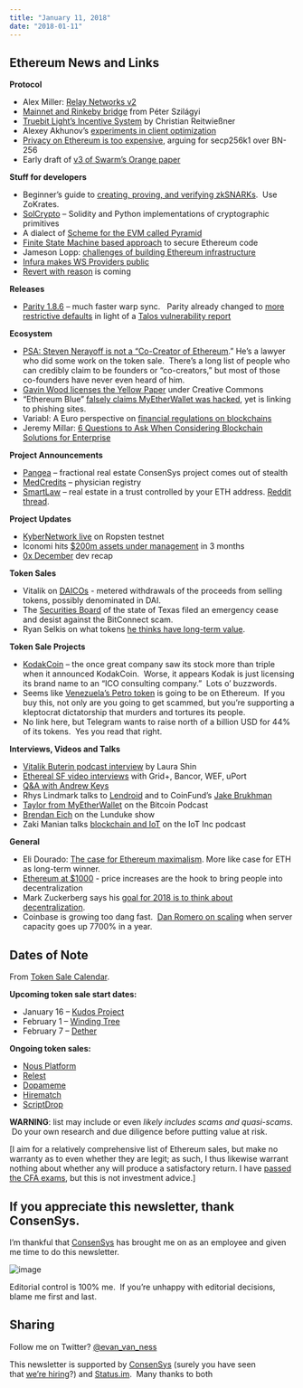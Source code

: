 ```yaml
---
title: "January 11, 2018"
date: "2018-01-11"
---
```


## Ethereum News and Links  

**Protocol**

- Alex Miller: [Relay Networks v2](https://t.umblr.com/redirect?z=https%3A%2F%2Fblog.gridplus.io%2Fefficiently-bridging-evm-blockchains-8421504e9ced&t=YTFhN2UyM2YxN2M4MDEyYjk3MWVkMzA3MDc1NDBmNjA4MjZhODJiMix3RFlKbkxmdA%3D%3D&b=t%3AQ8svKXOQOFn4j1wJ-IeWRA&p=https%3A%2F%2Fwww.weekinethereum.com%2Fpost%2F169577991108%2Fjanuary-11-2018&m=0)
- [Mainnet and Rinkeby bridge](https://t.umblr.com/redirect?z=https%3A%2F%2Fgist.github.com%2Fkaralabe%2Fcad11a9905bc7d4cd9eda8049b61856d&t=Mzc2YWIwNjM5YzdhZTQ5NmY3ZTQ4NDhiOWZkOTA2MWQ5MGEwYTMyNyx3RFlKbkxmdA%3D%3D&b=t%3AQ8svKXOQOFn4j1wJ-IeWRA&p=https%3A%2F%2Fwww.weekinethereum.com%2Fpost%2F169577991108%2Fjanuary-11-2018&m=0) from Péter Szilágyi
- [Truebit Light’s Incentive System](https://t.umblr.com/redirect?z=http%3A%2F%2Fchriseth.github.io%2Fnotes%2Farticles%2Ftruebit_incentive%2Ftruebit_light_incentives.pdf&t=MDZlM2IyNmZiNjc1NjYwZTA3NTQwOGU2N2Y5N2ExOWQyYjRjNmRiMix3RFlKbkxmdA%3D%3D&b=t%3AQ8svKXOQOFn4j1wJ-IeWRA&p=https%3A%2F%2Fwww.weekinethereum.com%2Fpost%2F169577991108%2Fjanuary-11-2018&m=0) by Christian Reitwießner
- Alexey Akhunov’s [experiments in client optimization](https://t.umblr.com/redirect?z=https%3A%2F%2Fmedium.com%2F%40akhounov%2Froadmap-for-turbo-geth-31cbfb1e72b7&t=ZDdkOWFkNDk1N2FkNmVhMjA5MjgxNzM3MGVmZGQ0YTBkYjA3NjdkMyx3RFlKbkxmdA%3D%3D&b=t%3AQ8svKXOQOFn4j1wJ-IeWRA&p=https%3A%2F%2Fwww.weekinethereum.com%2Fpost%2F169577991108%2Fjanuary-11-2018&m=0)
- [Privacy on Ethereum is too expensive](https://t.umblr.com/redirect?z=https%3A%2F%2Fmedium.com%2F%40clearmatics%2Fprivacy-on-ethereum-is-too-expensive-fb8b9e1815b2&t=OGQ5NDE5MmJhZjUxNzQ4NjMzYTViYjA2MDQwZjY2MzljNzJhNTRjNyx3RFlKbkxmdA%3D%3D&b=t%3AQ8svKXOQOFn4j1wJ-IeWRA&p=https%3A%2F%2Fwww.weekinethereum.com%2Fpost%2F169577991108%2Fjanuary-11-2018&m=0), arguing for secp256k1 over BN-256
- Early draft of [v3 of Swarm’s Orange paper](https://t.umblr.com/redirect?z=https%3A%2F%2Fwww.dropbox.com%2Fs%2F7r3jasjho35ojc7%2Fsw3paper.pdf&t=OTI2NGFkYzlmODgwNzc0ZjZmYzkxMzcyZDEyYzI0MmVlYTI0MGMzMyx3RFlKbkxmdA%3D%3D&b=t%3AQ8svKXOQOFn4j1wJ-IeWRA&p=https%3A%2F%2Fwww.weekinethereum.com%2Fpost%2F169577991108%2Fjanuary-11-2018&m=0)

  
**Stuff for developers**

- Beginner’s guide to [creating, proving, and verifying zkSNARKs](https://t.umblr.com/redirect?z=https%3A%2F%2Fgithub.com%2Fjstoxrocky%2Fzksnarks_example&t=ZTljN2UwMzM5MDhmZGYxMjM1ZTgwMWExM2IxMzY1ZWI1MzhkM2Y0Mix3RFlKbkxmdA%3D%3D&b=t%3AQ8svKXOQOFn4j1wJ-IeWRA&p=https%3A%2F%2Fwww.weekinethereum.com%2Fpost%2F169577991108%2Fjanuary-11-2018&m=0).  Use ZoKrates.
- [SolCrypto](https://t.umblr.com/redirect?z=https%3A%2F%2Fgithub.com%2FHarryR%2Fsolcrypto%2F&t=YmU2OGZkYWM2YjI1MGIxMDdkZGQxN2NhYmZlYWYwMjIyOGNlOWEzZCx3RFlKbkxmdA%3D%3D&b=t%3AQ8svKXOQOFn4j1wJ-IeWRA&p=https%3A%2F%2Fwww.weekinethereum.com%2Fpost%2F169577991108%2Fjanuary-11-2018&m=0) – Solidity and Python implementations of cryptographic primitives
- A dialect of [Scheme for the EVM called Pyramid](https://t.umblr.com/redirect?z=https%3A%2F%2Fgithub.com%2FMichaelBurge%2Fpyramid-scheme%2Fblob%2Fmaster%2Fbasilisk%2Fbasilisk.pmd&t=NzhjMzc4MzQwODZiYjVkM2VjZjdiN2Y3Mzc0MWQwZjBkMDlkMGM3YSx3RFlKbkxmdA%3D%3D&b=t%3AQ8svKXOQOFn4j1wJ-IeWRA&p=https%3A%2F%2Fwww.weekinethereum.com%2Fpost%2F169577991108%2Fjanuary-11-2018&m=0)
- [Finite State Machine based approach](https://t.umblr.com/redirect?z=http%3A%2F%2Famavridou.com%2Fpapers%2Fmavridou2018SC.pdf&t=MGNmMzIzM2ZkY2MzNDJjYmNlMjQ5ZDljMjc0ODIyMWRkY2U0N2Q2ZCx3RFlKbkxmdA%3D%3D&b=t%3AQ8svKXOQOFn4j1wJ-IeWRA&p=https%3A%2F%2Fwww.weekinethereum.com%2Fpost%2F169577991108%2Fjanuary-11-2018&m=0) to secure Ethereum code
- Jameson Lopp: [challenges of building Ethereum infrastructure](https://t.umblr.com/redirect?z=https%3A%2F%2Fmedium.com%2F%40lopp%2Fthe-challenges-of-building-ethereum-infrastructure-87e443e47a4b&t=YjI4MjBiZGVjOGMwNmZiYmQyMTc1Yzg1ZWVmOWZmZmU4ZDhmNDlhYix3RFlKbkxmdA%3D%3D&b=t%3AQ8svKXOQOFn4j1wJ-IeWRA&p=https%3A%2F%2Fwww.weekinethereum.com%2Fpost%2F169577991108%2Fjanuary-11-2018&m=0)
- [Infura makes WS Providers public](https://t.umblr.com/redirect?z=https%3A%2F%2Fgithub.com%2FINFURA%2Finfura%2Fissues%2F29%23issuecomment-356366477&t=ZjNjYTcwZDY5NWJjMzFiYzZkZjVjNTMxMzQ3ZWFkNzhiYzBmMmYyZSx3RFlKbkxmdA%3D%3D&b=t%3AQ8svKXOQOFn4j1wJ-IeWRA&p=https%3A%2F%2Fwww.weekinethereum.com%2Fpost%2F169577991108%2Fjanuary-11-2018&m=0)
- [Revert with reason](https://t.umblr.com/redirect?z=https%3A%2F%2Fgithub.com%2Fethereum%2Fsolidity%2Fpull%2F3364&t=YTBkMjFhNmY3N2ZkYTE2ZWFlOTQxZjE0OGZjNTVlOWQyYTQwNjMzOSx3RFlKbkxmdA%3D%3D&b=t%3AQ8svKXOQOFn4j1wJ-IeWRA&p=https%3A%2F%2Fwww.weekinethereum.com%2Fpost%2F169577991108%2Fjanuary-11-2018&m=0) is coming

**Releases**

- [Parity 1.8.6](https://t.umblr.com/redirect?z=https%3A%2F%2Fgithub.com%2Fparitytech%2Fparity%2Freleases%2Ftag%2Fv1.8.6&t=MjYzNmViNzcxYmRhMWVlMmNmZWRlYjQ5NmRmNzNkYzVmY2NhYTI2MCx3RFlKbkxmdA%3D%3D&b=t%3AQ8svKXOQOFn4j1wJ-IeWRA&p=https%3A%2F%2Fwww.weekinethereum.com%2Fpost%2F169577991108%2Fjanuary-11-2018&m=0) – much faster warp sync.   Parity already changed to [more restrictive defaults](https://twitter.com/ParityTech/status/950808387553546242) in light of a [Talos vulnerability report](https://t.umblr.com/redirect?z=https%3A%2F%2Fblogs.cisco.com%2Fsecurity%2Ftalos%2Fvulnerability-spotlight-multiple-vulnerabilities-in-the-cpp-and-parity-ethereum-client&t=YWY3NDIyZjFkYzU2MjUwZDM4MWJjOTU0ODg5YmM3ZTgxOGNkOTBjZSx3RFlKbkxmdA%3D%3D&b=t%3AQ8svKXOQOFn4j1wJ-IeWRA&p=https%3A%2F%2Fwww.weekinethereum.com%2Fpost%2F169577991108%2Fjanuary-11-2018&m=0)

**Ecosystem**

- [PSA: Steven Nerayoff is not a “Co-Creator of Ethereum](https://t.umblr.com/redirect?z=https%3A%2F%2Fwww.reddit.com%2Fr%2Fethtrader%2Fcomments%2F7p5o3a%2Fpsa_steven_nerayoff_is_not_a_cocreator_of%2F&t=NTQ1OTMyYzQ5ZmQ0MWEzM2ZkMDQ1YTk3NGNjYjA3YWNmYTc3ODk1YSx3RFlKbkxmdA%3D%3D&b=t%3AQ8svKXOQOFn4j1wJ-IeWRA&p=https%3A%2F%2Fwww.weekinethereum.com%2Fpost%2F169577991108%2Fjanuary-11-2018&m=0).” He’s a lawyer who did some work on the token sale.  There’s a long list of people who can credibly claim to be founders or “co-creators,” but most of those co-founders have never even heard of him.
- [Gavin Wood licenses the Yellow Paper](https://twitter.com/gavofyork/status/949662885222998018) under Creative Commons
- “Ethereum Blue” [falsely claims MyEtherWallet was hacked](https://t.umblr.com/redirect?z=https%3A%2F%2Fwww.reddit.com%2Fr%2Fethereum%2Fcomments%2F7p6c8v%2Fis_mew_website_being_hacked%2F&t=NmQ4YWI5ZTdiMTQwMzUzYmNmODAzOGY4NzQ1MDdiYjM5MjZjNGVkOSx3RFlKbkxmdA%3D%3D&b=t%3AQ8svKXOQOFn4j1wJ-IeWRA&p=https%3A%2F%2Fwww.weekinethereum.com%2Fpost%2F169577991108%2Fjanuary-11-2018&m=0), yet is linking to phishing sites.
- Variabl: A Euro perspective on [financial regulations on blockchains](https://t.umblr.com/redirect?z=https%3A%2F%2Fblog.variabl.io%2Fhow-to-deal-with-financial-regulations-in-the-new-generation-of-blockchain-markets-47782dcc744e&t=YzJiYWI1YjIxN2QxODNhMjI1NWZmNTA5YjIzOGZjZjk5MmI4NGIyNCx3RFlKbkxmdA%3D%3D&b=t%3AQ8svKXOQOFn4j1wJ-IeWRA&p=https%3A%2F%2Fwww.weekinethereum.com%2Fpost%2F169577991108%2Fjanuary-11-2018&m=0)
- Jeremy Millar: [6 Questions to Ask When Considering Blockchain Solutions for Enterprise](https://t.umblr.com/redirect?z=https%3A%2F%2Fmedia.consensys.net%2F6-questions-to-ask-when-considering-blockchain-solutions-for-enterprise-10616a0c63c4&t=N2IyNzNhZjNiZjJhMzEzY2E2MWM3ZDYyYTFiMTBiZTM5N2I3Mzg3Zix3RFlKbkxmdA%3D%3D&b=t%3AQ8svKXOQOFn4j1wJ-IeWRA&p=https%3A%2F%2Fwww.weekinethereum.com%2Fpost%2F169577991108%2Fjanuary-11-2018&m=0)

  
**Project Announcements**

- [Pangea](https://t.umblr.com/redirect?z=https%3A%2F%2Fmedium.com%2F%40pangeaGO%2Fstop-selling-your-upside-how-blockchain-can-unlock-value-in-real-estate-through-fractional-b492400b47a&t=OTNkYzljM2M5YTVkNzBkMjNmNTRmZmRlYzc1Y2UxNTA1Njc5OWI2Nyx3RFlKbkxmdA%3D%3D&b=t%3AQ8svKXOQOFn4j1wJ-IeWRA&p=https%3A%2F%2Fwww.weekinethereum.com%2Fpost%2F169577991108%2Fjanuary-11-2018&m=0) – fractional real estate ConsenSys project comes out of stealth
- [MedCredits](https://t.umblr.com/redirect?z=https%3A%2F%2Fmedium.com%2Fmedcredits%2Fthe-first-decentralized-registry-of-physicians-ca88a7d5f252&t=MDUyNDVjYTNmNGQ0NGRmYTQ3MWRjZDJkZGFmOTJjNGRkMWEwYmRkNSx3RFlKbkxmdA%3D%3D&b=t%3AQ8svKXOQOFn4j1wJ-IeWRA&p=https%3A%2F%2Fwww.weekinethereum.com%2Fpost%2F169577991108%2Fjanuary-11-2018&m=0) – physician registry
- [SmartLaw](https://t.umblr.com/redirect?z=https%3A%2F%2Fsmartlaw.io%2F&t=MjYzOGM3NjE0YTFkN2M4ZjZmZjEyZDRhZTY1ZDlhOWZmNWI2N2JhOSx3RFlKbkxmdA%3D%3D&b=t%3AQ8svKXOQOFn4j1wJ-IeWRA&p=https%3A%2F%2Fwww.weekinethereum.com%2Fpost%2F169577991108%2Fjanuary-11-2018&m=0) – real estate in a trust controlled by your ETH address. [Reddit thread](https://t.umblr.com/redirect?z=https%3A%2F%2Fwww.reddit.com%2Fr%2Fethereum%2Fcomments%2F7p155y%2Fi_just_warranty_deeded_my_house_into_an_ethereum%2F&t=YTZhMTcwODU2MjE2NDMyMmExOWE4ZWNmZjZlNmE2N2M4OTI3OGY5ZCx3RFlKbkxmdA%3D%3D&b=t%3AQ8svKXOQOFn4j1wJ-IeWRA&p=https%3A%2F%2Fwww.weekinethereum.com%2Fpost%2F169577991108%2Fjanuary-11-2018&m=0).

**Project Updates**

- [KyberNetwork live](https://t.umblr.com/redirect?z=https%3A%2F%2Fblog.kyber.network%2Fkybernetwork-s-ropsten-testnet-release-and-tutorial-3129928660d7&t=YWU3MTY5OWE0YzlmOWRlMmMwNDcxMGRjMDk4Njc1ZjZlODRlZjRjMix3RFlKbkxmdA%3D%3D&b=t%3AQ8svKXOQOFn4j1wJ-IeWRA&p=https%3A%2F%2Fwww.weekinethereum.com%2Fpost%2F169577991108%2Fjanuary-11-2018&m=0) on Ropsten testnet
- Iconomi hits [$200m assets under management](https://t.umblr.com/redirect?z=https%3A%2F%2Fmedium.com%2Ficonominet%2Fdaa-quarterly-overview-three-months-of-daa-performance-4b9fdb6c0cb2&t=ODY0NWY3OGE1MzE4YmQ2OTE2ZmYyNzgxYmNjNjQ1NjU3NGY2MzgxMSx3RFlKbkxmdA%3D%3D&b=t%3AQ8svKXOQOFn4j1wJ-IeWRA&p=https%3A%2F%2Fwww.weekinethereum.com%2Fpost%2F169577991108%2Fjanuary-11-2018&m=0) in 3 months
- [0x December](https://t.umblr.com/redirect?z=https%3A%2F%2Fblog.0xproject.com%2Fdevelopment-update-4-december-2017-f1873f5685c7&t=MTMzNzMyZTZiMDAzZDc5MWI2NmMzZDkzZGI1MTY2Y2Y3ZmMwOTkwMix3RFlKbkxmdA%3D%3D&b=t%3AQ8svKXOQOFn4j1wJ-IeWRA&p=https%3A%2F%2Fwww.weekinethereum.com%2Fpost%2F169577991108%2Fjanuary-11-2018&m=0) dev recap

**Token Sales**

- Vitalik on [DAICOs](https://t.umblr.com/redirect?z=https%3A%2F%2Fethresear.ch%2Ft%2Fexplanation-of-daicos%2F465&t=NDhhYWU5NzQ3ODJkZmM2ZjkwMWMyMTUwOTZkNjFkYmFjNDBiZDk0Yix3RFlKbkxmdA%3D%3D&b=t%3AQ8svKXOQOFn4j1wJ-IeWRA&p=https%3A%2F%2Fwww.weekinethereum.com%2Fpost%2F169577991108%2Fjanuary-11-2018&m=0) - metered withdrawals of the proceeds from selling tokens, possibly denominated in DAI.
- The [Securities Board](https://t.umblr.com/redirect?z=https%3A%2F%2Fwww.ssb.texas.gov%2Fnews-publications%2F4-billion-crypto-promoter-ordered-halt-fraudulent-sales&t=NzQ0OGE4OGUyYjg4MGUwZWJkM2E0MTA0MDhhMjQyMzI2MmJjNWEzNSx3RFlKbkxmdA%3D%3D&b=t%3AQ8svKXOQOFn4j1wJ-IeWRA&p=https%3A%2F%2Fwww.weekinethereum.com%2Fpost%2F169577991108%2Fjanuary-11-2018&m=0) of the state of Texas filed an emergency cease and desist against the BitConnect scam.
- Ryan Selkis on what tokens [he thinks have long-term value](https://t.umblr.com/redirect?z=https%3A%2F%2Fmedium.com%2F%40twobitidiot%2Fskin-in-the-game-coins-da0afdfdc650&t=NDZhYzM1ZmQ3MzUyNWRjNzA4NzRiODYzNWNiNTRhMmY3ZGEzMTViZSx3RFlKbkxmdA%3D%3D&b=t%3AQ8svKXOQOFn4j1wJ-IeWRA&p=https%3A%2F%2Fwww.weekinethereum.com%2Fpost%2F169577991108%2Fjanuary-11-2018&m=0).

**Token Sale Projects**

- [KodakCoin](https://t.umblr.com/redirect?z=https%3A%2F%2Fkodakcoin.com&t=M2NmNThkZDZmY2IzYWQzMjczMmFlMmYwNjMwNzFiYTU1YmY2M2Y0NCx3RFlKbkxmdA%3D%3D&b=t%3AQ8svKXOQOFn4j1wJ-IeWRA&p=https%3A%2F%2Fwww.weekinethereum.com%2Fpost%2F169577991108%2Fjanuary-11-2018&m=0) – the once great company saw its stock more than triple when it announced KodakCoin.  Worse, it appears Kodak is just licensing its brand name to an “ICO consulting company.”  Lots o’ buzzwords.
- Seems like [Venezuela’s Petro token](https://t.umblr.com/redirect?z=https%3A%2F%2Fwww.reddit.com%2Fr%2Fethereum%2Fcomments%2F7okgo7%2Fthe_venezuelan_petro_is_going_to_be_an_erc20_coin%2F&t=NGQ0MDhjYzRmZGEyYTI3M2E1OTRhZGViODJkNDliNGJjN2JjOWFjMSx3RFlKbkxmdA%3D%3D&b=t%3AQ8svKXOQOFn4j1wJ-IeWRA&p=https%3A%2F%2Fwww.weekinethereum.com%2Fpost%2F169577991108%2Fjanuary-11-2018&m=0) is going to be on Ethereum.  If you buy this, not only are you going to get scammed, but you’re supporting a kleptocrat dictatorship that murders and tortures its people.
- No link here, but Telegram wants to raise north of a billion USD for 44% of its tokens.  Yes you read that right.

**Interviews, Videos and Talks**

- [Vitalik Buterin podcast interview](https://t.umblr.com/redirect?z=http%3A%2F%2Funchainedpodcast.co%2Fvitalik-buterin-creator-of-ethereum-on-the-big-guy-vs-the-little-guy&t=MWU1MGJkOGZkYTIyMGNjYTI1N2NlYzE4ZDE0Nzc5MTdmNTI5MDBhZix3RFlKbkxmdA%3D%3D&b=t%3AQ8svKXOQOFn4j1wJ-IeWRA&p=https%3A%2F%2Fwww.weekinethereum.com%2Fpost%2F169577991108%2Fjanuary-11-2018&m=0) by Laura Shin
- [Ethereal SF video interviews](https://t.umblr.com/redirect?z=https%3A%2F%2Fmedia.consensys.net%2Fethereal-interview-series-in-depth-with-uport-grid-and-bancor-1d74112aea08&t=MDE4YjI0MzdlY2ExMDA1MGMxOWU3MDFlMWEyNTEzNGY4MGZmMGYzMyx3RFlKbkxmdA%3D%3D&b=t%3AQ8svKXOQOFn4j1wJ-IeWRA&p=https%3A%2F%2Fwww.weekinethereum.com%2Fpost%2F169577991108%2Fjanuary-11-2018&m=0) with Grid+, Bancor, WEF, uPort
- [Q&A with Andrew Keys](https://t.umblr.com/redirect?z=https%3A%2F%2Fmedia.consensys.net%2Fandrew-keys-ethereum-has-30-times-more-devs-than-the-next-blockchain-community-27980a5ddc09&t=YWFiNmVjYTAzNmJiOGIyZDU2MjU2NjU2MzI4NmI1N2E1MTQ0ZDhjMSx3RFlKbkxmdA%3D%3D&b=t%3AQ8svKXOQOFn4j1wJ-IeWRA&p=https%3A%2F%2Fwww.weekinethereum.com%2Fpost%2F169577991108%2Fjanuary-11-2018&m=0)
- Rhys Lindmark talks to [Lendroid](https://t.umblr.com/redirect?z=https%3A%2F%2Fmedium.com%2F%40RhysLindmark%2F27-vignesh-sundaresan-lendroid-margin-trading-on-0x-and-basic-income-as-a-cryptopledge-409aeb5dfce4&t=YzIwMTIwNjc2NzQ0OGQ2ODc1MzFjOWQzNTY0ZDE0YjcyZmI0OTI3NCx3RFlKbkxmdA%3D%3D&b=t%3AQ8svKXOQOFn4j1wJ-IeWRA&p=https%3A%2F%2Fwww.weekinethereum.com%2Fpost%2F169577991108%2Fjanuary-11-2018&m=0) and to CoinFund’s [Jake Brukhman](https://t.umblr.com/redirect?z=https%3A%2F%2Fmedium.com%2F%40RhysLindmark%2F30-jake-brukhman-coinfund-fat-protocols-cryptokitties-and-governance-as-social-choice-theory-7fc6478f6a7a&t=Y2U1MmU4M2NkYjZiMTg2MjljNzMyNjY2ZGQyMzEyMDdkYWQyMDA0MSx3RFlKbkxmdA%3D%3D&b=t%3AQ8svKXOQOFn4j1wJ-IeWRA&p=https%3A%2F%2Fwww.weekinethereum.com%2Fpost%2F169577991108%2Fjanuary-11-2018&m=0)
- [Taylor from MyEtherWallet](https://t.umblr.com/redirect?z=https%3A%2F%2Fthebitcoinpodcast.com%2Fepisode-177%2F&t=Mzk2M2NmMTVlMWRkZDhlMzMxYWUyMDI5M2Y2YzQ4ZTdlMzJjYjNkZSx3RFlKbkxmdA%3D%3D&b=t%3AQ8svKXOQOFn4j1wJ-IeWRA&p=https%3A%2F%2Fwww.weekinethereum.com%2Fpost%2F169577991108%2Fjanuary-11-2018&m=0) on the Bitcoin Podcast
- [Brendan Eich](https://t.umblr.com/redirect?z=https%3A%2F%2Fwww.youtube.com%2Fwatch%3Fv%3DZgdANNc6sLI&t=MDM5MTU0ODU5YWM3MTI4MDNjY2I2NmM3MzAwNzMzZjBlYTA3M2I1ZCx3RFlKbkxmdA%3D%3D&b=t%3AQ8svKXOQOFn4j1wJ-IeWRA&p=https%3A%2F%2Fwww.weekinethereum.com%2Fpost%2F169577991108%2Fjanuary-11-2018&m=0) on the Lunduke show
- Zaki Manian talks [blockchain and IoT](https://t.umblr.com/redirect?z=http%3A%2F%2Fwww.iot-inc.com%2Ftrusted-iot-alliance-standardizing-blockchain-for-iot-podcast%2F&t=ZGRiNzBjYzRiODk1NGMxZjVjYjU1ZmRmMjJhOGFjYzQ1YjlhYzE1MCx3RFlKbkxmdA%3D%3D&b=t%3AQ8svKXOQOFn4j1wJ-IeWRA&p=https%3A%2F%2Fwww.weekinethereum.com%2Fpost%2F169577991108%2Fjanuary-11-2018&m=0) on the IoT Inc podcast

**General**

- Eli Dourado: [The case for Ethereum maximalism](https://t.umblr.com/redirect?z=https%3A%2F%2Fblog.elidourado.com%2Fthe-case-for-ethereum-maximalism-e6ec5dc7f7b2&t=MzEzMjBlODA2YWQ2YmU1YWVjN2Q4MjMxZDYxYzgxZDYzMDFmZmNkNSx3RFlKbkxmdA%3D%3D&b=t%3AQ8svKXOQOFn4j1wJ-IeWRA&p=https%3A%2F%2Fwww.weekinethereum.com%2Fpost%2F169577991108%2Fjanuary-11-2018&m=0). More like case for ETH as long-term winner.
- [Ethereum at $1000](https://t.umblr.com/redirect?z=https%3A%2F%2Fwww.evanvanness.com%2Fpost%2F169338319541%2Fethereum-at-1000&t=MTM5ZjdmZDVkMTEyZjRkNWI4MDYwOTgzYTc3NzVhOWQ2YTA5MDEzZCx3RFlKbkxmdA%3D%3D&b=t%3AQ8svKXOQOFn4j1wJ-IeWRA&p=https%3A%2F%2Fwww.weekinethereum.com%2Fpost%2F169577991108%2Fjanuary-11-2018&m=0) - price increases are the hook to bring people into decentralization
- Mark Zuckerberg says his [goal for 2018 is to think about decentralization](https://t.umblr.com/redirect?z=https%3A%2F%2Fwww.reddit.com%2Fr%2Fethereum%2Fcomments%2F7o4t6u%2Fmark_zuckerberg_centralization_vs_decentralization%2F&t=YzgzMTViNDE3MmIyNDcyN2ExMjQwYWQ4YjUxZDk0Y2IwMWFmMDk0OSx3RFlKbkxmdA%3D%3D&b=t%3AQ8svKXOQOFn4j1wJ-IeWRA&p=https%3A%2F%2Fwww.weekinethereum.com%2Fpost%2F169577991108%2Fjanuary-11-2018&m=0).
- Coinbase is growing too dang fast.  [Dan Romero on scaling](https://t.umblr.com/redirect?z=https%3A%2F%2Fblog.coinbase.com%2Fcustomer-support-failure-is-not-an-option-da06fbe3edda&t=YTAzMjdmMDk5NTkyMTIyODViY2Q0MzI0MzYzYzMzMjBjMGE4OTQzMix3RFlKbkxmdA%3D%3D&b=t%3AQ8svKXOQOFn4j1wJ-IeWRA&p=https%3A%2F%2Fwww.weekinethereum.com%2Fpost%2F169577991108%2Fjanuary-11-2018&m=0) when server capacity goes up 7700% in a year.

## Dates of Note  

From [Token Sale Calendar](https://t.umblr.com/redirect?z=http%3A%2F%2Fwww.tokensalecalendar.com&t=YmI3Y2QxMTQ0ZmY1NDAyZTA4YTI0MDlmODM5MzZiODE2ZGNlNTgzMCx3RFlKbkxmdA%3D%3D&b=t%3AQ8svKXOQOFn4j1wJ-IeWRA&p=https%3A%2F%2Fwww.weekinethereum.com%2Fpost%2F169577991108%2Fjanuary-11-2018&m=0).

**Upcoming token sale start dates:**

- January 16 – [Kudos Project](http://t.umblr.com/redirect?z=https%3A%2F%2Fwww.kudosproject.com%2F&t=MDU2N2M5NTRmNTUxZDAwYjFjZmVhYzQ3NTI5NDc2MGI0MWMzNDIyYSxjM1R4UXJ1ag%3D%3D&b=t%3ARqKlLBDa5AFqUBYwGpoSJQ&p=http%3A%2F%2Fwww.tokensalecalendar.com%2Fpost%2F169571020293%2Fupcoming-token-sale-start-dates-january-16&m=1)
- February 1 – [Winding Tree](http://t.umblr.com/redirect?z=https%3A%2F%2Fwindingtree.com%2F&t=MDYwMDBmNjk1YWQ4NjY3MWY0NzRlNGExMmQ1MjcyMDdjMWU3ZWQzZCxjM1R4UXJ1ag%3D%3D&b=t%3ARqKlLBDa5AFqUBYwGpoSJQ&p=http%3A%2F%2Fwww.tokensalecalendar.com%2Fpost%2F169571020293%2Fupcoming-token-sale-start-dates-january-16&m=1)
- February 7 – [Dether](http://t.umblr.com/redirect?z=https%3A%2F%2Fdether.io%2F&t=OTEzYmU1NDQ3MzFmMzhjMzQxZmQwY2VkZjUzZTczNDdiOGM3ODYxZixjM1R4UXJ1ag%3D%3D&b=t%3ARqKlLBDa5AFqUBYwGpoSJQ&p=http%3A%2F%2Fwww.tokensalecalendar.com%2Fpost%2F169571020293%2Fupcoming-token-sale-start-dates-january-16&m=1)

  
**Ongoing token sales:**

- [Nous Platform](http://t.umblr.com/redirect?z=https%3A%2F%2Fnousplatform.com%2F&t=NjZhNTgyMmY2MTA2OTc2N2Q1OGJmOGZjNzFhMjU1NjkyYmE4NzljOCxNMXdheE1kTw%3D%3D&b=t%3ARqKlLBDa5AFqUBYwGpoSJQ&p=http%3A%2F%2Fwww.tokensalecalendar.com%2Fpost%2F166960505828%2Fupcoming-token-sale-start-dates-october-31&m=1)
- [Relest](http://t.umblr.com/redirect?z=https%3A%2F%2Fico.relest.io%2F&t=ZGVjZjZiYTdkZWE2YzgzZWZlNTBjZWNmNGIwMWUxYWRhOWY4NzQ4NixyVm1XTkpWVQ%3D%3D&b=t%3ARqKlLBDa5AFqUBYwGpoSJQ&p=http%3A%2F%2Fwww.tokensalecalendar.com%2Fpost%2F165301068328%2Fupcoming-token-sale-start-dates-september-14&m=1)
- [Dopameme](http://t.umblr.com/redirect?z=https%3A%2F%2Fwww.dopameme.io%2Fdmt%2F&t=MDc0MDhhZjg4ZGEyMmI3ZGE4YjAxNjkxNTk4NzQzNjdlZjlmODFlYixNMXdheE1kTw%3D%3D&b=t%3ARqKlLBDa5AFqUBYwGpoSJQ&p=http%3A%2F%2Fwww.tokensalecalendar.com%2Fpost%2F166960505828%2Fupcoming-token-sale-start-dates-october-31&m=1)
- [Hirematch](http://t.umblr.com/redirect?z=http%3A%2F%2Fhirematch.io%2F&t=NTQ1YzkwYzEzMWI3NDJlYzkxNzI2OTZkZTQ5ZjRkZWUwYmY5NjM3YSxyVm1XTkpWVQ%3D%3D&b=t%3ARqKlLBDa5AFqUBYwGpoSJQ&p=http%3A%2F%2Fwww.tokensalecalendar.com%2Fpost%2F165301068328%2Fupcoming-token-sale-start-dates-september-14&m=1)
- [ScriptDrop](http://t.umblr.com/redirect?z=https%3A%2F%2Fwww.scriptdrop.io%2F&t=YzA3ZGQ3OGNiNWI0NjMxMzMyODc4OTYwMDM5MmQ2MDk5Y2QwZDk2YSxyVm1XTkpWVQ%3D%3D&b=t%3ARqKlLBDa5AFqUBYwGpoSJQ&p=http%3A%2F%2Fwww.tokensalecalendar.com%2Fpost%2F165301068328%2Fupcoming-token-sale-start-dates-september-14&m=1)

**WARNING**: list may include or even _likely includes scams and quasi-scams_.  Do your own research and due diligence before putting value at risk.

\[I aim for a relatively comprehensive list of Ethereum sales, but make no warranty as to even whether they are legit; as such, I thus likewise warrant nothing about whether any will produce a satisfactory return. I have [passed the CFA exams](https://t.umblr.com/redirect?z=http%3A%2F%2Fwww.evanvanness.com%2Fpost%2F144767932386%2Fprepare-effectively-for-the-cfa-exam-how-to-skip&t=YzY1NDA5OWIzYjA3M2M3YTIwMTA1MzYyMWQwMThiOGZlYTViNmI5NCx3RFlKbkxmdA%3D%3D&b=t%3AQ8svKXOQOFn4j1wJ-IeWRA&p=https%3A%2F%2Fwww.weekinethereum.com%2Fpost%2F169577991108%2Fjanuary-11-2018&m=0), but this is not investment advice.\]  

## If you appreciate this newsletter, thank ConsenSys.

I’m thankful that [ConsenSys](https://t.umblr.com/redirect?z=http%3A%2F%2Fconsensys.net&t=YTFjMDJhNzFkZGMyNDkzZDA4NWFhY2VkZDAzMWViYzI3YTE4MGRiZSx3RFlKbkxmdA%3D%3D&b=t%3AQ8svKXOQOFn4j1wJ-IeWRA&p=https%3A%2F%2Fwww.weekinethereum.com%2Fpost%2F169577991108%2Fjanuary-11-2018&m=0) has brought me on as an employee and given me time to do this newsletter.

![image](https://66.media.tumblr.com/4428e704e85cb730c9e9a23f089bb697/tumblr_inline_p2e6wlKCEN1rxca3y_250.jpg)

Editorial control is 100% me.  If you’re unhappy with editorial decisions, blame me first and last.  

## Sharing

  
Follow me on Twitter? [@evan\_van\_ness](https://twitter.com/evan_van_ness)

This newsletter is supported by [ConsenSys](https://t.umblr.com/redirect?z=https%3A%2F%2Fconsensys.net&t=NTAxMTZiNzllODhlYjc3ZDM0ZTM4MTAxY2U0NDMyZmM5ZTM5MmIyMix3RFlKbkxmdA%3D%3D&b=t%3AQ8svKXOQOFn4j1wJ-IeWRA&p=https%3A%2F%2Fwww.weekinethereum.com%2Fpost%2F169577991108%2Fjanuary-11-2018&m=0) (surely you have seen that [we’re hiring](https://t.umblr.com/redirect?z=http%3A%2F%2Fgrnh.se%2Fslxih51&t=MDhiZWFhZmQ2MzFiZjhmNTQ4NzkxMmRiNDA2YmM2ZjY4ZmM1ZDY3Mix3RFlKbkxmdA%3D%3D&b=t%3AQ8svKXOQOFn4j1wJ-IeWRA&p=https%3A%2F%2Fwww.weekinethereum.com%2Fpost%2F169577991108%2Fjanuary-11-2018&m=0)?) and [Status.im](https://t.umblr.com/redirect?z=https%3A%2F%2Fstatus.im%2F&t=ZjkzOTAzMmI0ZGRjYWE3NWFjMjlhODUwNjAwMWFlOTRiYWMzZjY5Zix3RFlKbkxmdA%3D%3D&b=t%3AQ8svKXOQOFn4j1wJ-IeWRA&p=https%3A%2F%2Fwww.weekinethereum.com%2Fpost%2F169577991108%2Fjanuary-11-2018&m=0).  Many thanks to both
